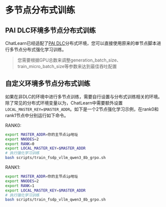 # 多节点分布式训练
## PAI DLC环境多节点分布式训练

ChatLearn已经适配了[PAI DLC](https://help.aliyun.com/zh/pai/user-guide/what-is-dlc?spm=a2c4g.11186623.help-menu-30347.d_3_8_0.348a6d12qLy7Nu&scm=20140722.H_2663875._.OR_help-T_cn~zh-V_1)分布式环境，您可以直接使用原来的单节点脚本进行多节点分布式强化学习训练。


> 您需要根据GPU总数来调整generation_batch_size、train_micro_batch_size等参数来达到最佳吞吐配置

## 自定义环境多节点分布式训练

如果在非DLC的环境中进行多节点训练，需要自行设置与分布式训练相关的环境。除了常见的分布式环境变量以为，ChatLearn中需要额外设置`LOCAL_MASTER_KEY=$MASTER_ADDR`。如下是一个2节点强化学习示例，在rank0和rank1节点中分别运行如下命令。

RANK0:

```bash
export MASTER_ADDR=你的主节点ip地址
export NNODES=2
export RANK=0
export LOCAL_MASTER_KEY=$MASTER_ADDR
# 执行强化学习训练
bash scripts/train_fsdp_vllm_qwen3_8b_grpo.sh
```

RANK1:

```bash
export MASTER_ADDR=你的主节点ip地址
export NNODES=2
export RANK=1
export LOCAL_MASTER_KEY=$MASTER_ADDR
# 执行强化学习训练
bash scripts/train_fsdp_vllm_qwen3_8b_grpo.sh
```